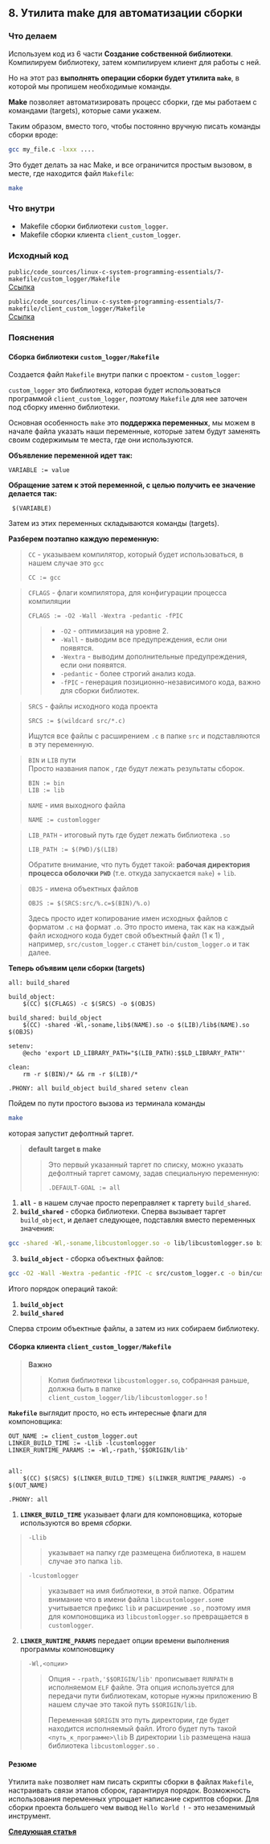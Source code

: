 ## 8. Утилита make для автоматизации сборки

### Что делаем
Используем код из 6 части **Создание собственной библиотеки**.
Компилируем библиотеку, затем компилируем клиент для работы с ней.
  
Но на этот раз **выполнять операции сборки будет утилита ```make```**, в которой мы пропишем необходимые команды. 

**Make** позволяет автоматизировать процесс сборки, где мы работаем с командами (targets), которые сами укажем.  

Таким образом, вместо того, чтобы постоянно вручную писать команды сборки вроде:
```bash
gcc my_file.c -lxxx ....
```

Это будет делать за нас Make, и все ограничится простым вызовом, в месте, где находится файл ```Makefile```:
```bash
make
```

### Что внутри
- Makefile сборки библиотеки ```custom_logger```.
- Makefile сборки клиента ```client_custom_logger```.

### Исходный код
```public/code_sources/linux-c-system-programming-essentials/7-makefile/custom_logger/Makefile```  
[Ссылка](./code_sources/linux-c-system-programming-essentials/7-makefile/custom_logger/Makefile)

```public/code_sources/linux-c-system-programming-essentials/7-makefile/client_custom_logger/Makefile```  
[Ссылка](./code_sources/linux-c-system-programming-essentials/7-makefile/client_custom_logger/Makefile)

### Пояснения

#### Сборка библиотеки ```custom_logger/Makefile```

Создается файл ```Makefile``` внутри папки с проектом - ```custom_logger```:

```custom_logger``` это библиотека, которая будет использоваться программой ```client_custom_logger```, поэтому ```Makefile``` для нее заточен под сборку именно библиотеки.  

Основная особенность ```make``` это **поддержка переменных**, мы можем в начале файла указать наши переменные, которые затем будут заменять своим содержимым те места, где они используются.

**Объявление переменной идет так:**
```lang-makefile 
VARIABLE := value
```

**Обращение затем к этой переменной, с целью получить ее значение делается так:**
```lang-makefile
 $(VARIABLE)
```

Затем из этих переменных складываются команды (targets).

**Разберем поэтапно каждую переменную:**


> ```CC``` - указываем компилятор, который будет использоваться, в нашем случае это ```gcc```
> ```lang-makefile
> CC := gcc
> ``` 

> ```CFLAGS``` -  флаги компилятора, для конфигурации процесса компиляции
> ```lang-makefile
> CFLAGS := -O2 -Wall -Wextra -pedantic -fPIC
> ```
> > - ```-O2``` - оптимизация на уровне 2.
> > - ```-Wall``` - выводим все предупреждения, если они появятся.
> > - ```-Wextra``` - выводим дополнительные предупреждения, если они появятся.
> > - ```-pedantic``` - более строгий анализ кода.
> > - ```-fPIC``` - генерация позиционно-независимого кода, важно для сборки библиотек.

> ```SRCS``` - файлы исходного кода проекта
> ```lang-makefile
> SRCS := $(wildcard src/*.c)
> ``` 
> Ищутся все файлы с расширением ```.c``` в папке ```src``` и подставляются в эту переменную.

> ```BIN``` и ```LIB``` пути  
> Просто названия папок , где будут лежать результаты сборок.
> ```lang-makefile
> BIN := bin
> LIB := lib
> ```
  
> ```NAME``` - имя выходного файла
> ```lang-makefile
> NAME := customlogger
> ```

> ```LIB_PATH``` - итоговый путь где будет лежать библиотека ```.so```
> ```lang-makefile
> LIB_PATH := $(PWD)/$(LIB)
> ```
> Обратите внимание, что путь будет такой: **рабочая директория процесса оболочки ```PWD```** (т.е. откуда запускается ```make```) + ```lib```.

> ```OBJS``` - имена объектных файлов
> ```lang-makefile
> OBJS := $(SRCS:src/%.c=$(BIN)/%.o)
> ```
> Здесь просто идет копирование имен исходных файлов с форматом ```.c``` на формат ```.o```. Это просто имена, так как на каждый файл исходного кода будет свой объектный файл (1 к 1) , например, ```src/custom_logger.c``` станет ```bin/custom_logger.o``` и так далее.



**Теперь объявим цели сборки (targets)**

```lang-makefile
all: build_shared

build_object:
    $(CC) $(CFLAGS) -c $(SRCS) -o $(OBJS) 

build_shared: build_object
    $(CC) -shared -Wl,-soname,lib$(NAME).so -o $(LIB)/lib$(NAME).so $(OBJS)

setenv:
    @echo 'export LD_LIBRARY_PATH="$(LIB_PATH):$$LD_LIBRARY_PATH"'	

clean:
    rm -r $(BIN)/* && rm -r $(LIB)/*

.PHONY: all build_object build_shared setenv clean
```

Пойдем по пути простого вызова из терминала команды 

```bash
make
```

которая запустит дефолтный таргет. 

> **default target в make**
> > Это первый указанный таргет по списку, можно указать дефолтный таргет самому, задав специальную переменную:
> > ```lang-makefile
> > .DEFAULT-GOAL := all
> > ```

1. **```all```** - в нашем случае просто переправляет к таргету ```build_shared```.
2. **```build_shared```** - сборка библиотеки. Сперва вызывает таргет ```build_object```, и делает следующее, подставляя вместо переменных значения:  
```bash
gcc -shared -Wl,-soname,libcustomlogger.so -o lib/libcustomlogger.so bin/custom_logger.o
```
3. **```build_object```** - сборка объектных файлов:  
```bash
gcc -O2 -Wall -Wextra -pedantic -fPIC -c src/custom_logger.c -o bin/custom_logger.o
```

Итого порядок операций такой:  

1. **```build_object```**
2. **```build_shared```**

Сперва строим объектные файлы, а затем из них собираем библиотеку.

#### Сборка клиента ```client_custom_logger/Makefile```

> **Важно**
> > Копия библиотеки ```libcustomlogger.so```, собранная раньше, должна быть в папке ```client_custom_logger/lib/libcustomlogger.so``` !

**```Makefile```** выглядит просто, но есть интересные флаги для компоновщика:

```lang-makefile
OUT_NAME := client_custom_logger.out
LINKER_BUILD_TIME := -Llib -lcustomlogger
LINKER_RUNTIME_PARAMS := -Wl,-rpath,'$$ORIGIN/lib'


all:
    $(CC) $(SRCS) $(LINKER_BUILD_TIME) $(LINKER_RUNTIME_PARAMS) -o $(OUT_NAME)

.PHONY: all

```


1. **```LINKER_BUILD_TIME```** указывает флаги для компоновщика, которые используются во время *сборки*.
> ```-Llib```
> > указывает на папку где размещена библиотека, в нашем случае это папка ```lib```.

> ```-lcustomlogger```
> > указывает на имя библиотеки, в этой папке. Обратим внимание что в имени файла ```libcustomlogger.so```не учитывается префикс ```lib``` и расширение ```.so``` , поэтому имя для компоновщика из ```libcustomlogger.so``` превращается в ```customlogger```.

2. **```LINKER_RUNTIME_PARAMS```** передает опции времени выполнения программы компоновщику
> ```-Wl,<опции>```
> > Опция - ```-rpath,'$$ORIGIN/lib'``` прописывает ```RUNPATH``` в исполняемом ```ELF``` файле. 
> > Эта опция используется для передачи пути библиотекам, которые нужны приложению
> > В нашем случае это такой путь ```$$ORIGIN/lib```.
> > 
> > Переменная ```$ORIGIN``` это путь директории, где будет находится исполняемый файл.
> > Итого будет путь такой ```<путь_к_программе>\lib```
> > В директории ```lib``` размещена наша библиотека ```libcustomlogger.so``` .
> >

#### Резюме
Утилита ```make``` позволяет нам писать скрипты сборки в файлах ```Makefile```, настраивать связи этапов сборок, гарантируя порядок. Возможность использования переменных упрощает написание скриптов сборки. Для сборки проекта большего чем вывод ```Hello World !``` - это незаменимый инструмент.

**[Следующая статья](linux-c-system-programming-essentials-p4-syscalls.md)**